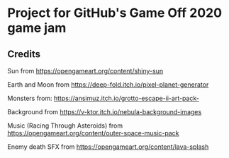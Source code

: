 # Project for GitHub's Game Off 2020 game jam

## Credits

Sun from https://opengameart.org/content/shiny-sun

Earth and Moon from https://deep-fold.itch.io/pixel-planet-generator

Monsters from: https://ansimuz.itch.io/grotto-escape-ii-art-pack-

Background from https://v-ktor.itch.io/nebula-background-images

Music (Racing Through Asteroids) from https://opengameart.org/content/outer-space-music-pack

Enemy death SFX from https://opengameart.org/content/lava-splash
